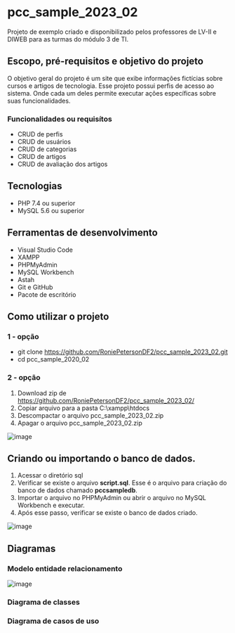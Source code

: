 # pcc_sample_2023_02

Projeto de exemplo criado e disponibilizado pelos professores de LV-II e DIWEB para as turmas do módulo 3 de TI.

## Escopo, pré-requisitos e objetivo do projeto

O objetivo geral do projeto é um site que exibe informações fictícias sobre cursos e artigos de tecnologia.
Esse projeto possui perfis de acesso ao sistema. Onde cada um deles permite executar ações específicas sobre suas funcionalidades.

### Funcionalidades ou requisítos

- CRUD de perfis
- CRUD de usuários
- CRUD de categorias
- CRUD de artigos
- CRUD de avaliação dos artigos

## Tecnologias
- PHP 7.4 ou superior
- MySQL 5.6 ou superior

## Ferramentas de desenvolvimento

- Visual Studio Code
- XAMPP
- PHPMyAdmin
- MySQL Workbench
- Astah
- Git e GitHub
- Pacote de escritório

## Como utilizar o projeto

### 1 - opção
- git clone https://github.com/RoniePetersonDF2/pcc_sample_2023_02.git
- cd pcc_sample_2020_02

### 2 - opção
1. Download zip de https://github.com/RoniePetersonDF2/pcc_sample_2023_02/
2. Copiar arquivo para a pasta C:\xampp\htdocs
3. Descompactar o arquivo pcc_sample_2023_02.zip
4. Apagar o arquivo pcc_sample_2023_02.zip

![image](https://github.com/RoniePetersonDF2/pcc_sample_2023_02/assets/5281345/6adb3669-517a-47b5-9daa-cf9b63d45014)

   
## Criando ou importando o banco de dados.

1. Acessar o diretório sql
2. Verificar se existe o arquivo **script.sql**. Esse é o arquivo para criação do banco de dados chamado **pccsampledb**.
3. Importar o arquivo no PHPMyAdmin ou abrir o arquivo no MySQL Workbench e executar.
4. Após esse passo, verificar se existe o banco de dados criado.

 ![image](https://github.com/RoniePetersonDF2/pcc_sample_2023_02/assets/5281345/cf7af4d0-223c-457a-ba43-cb21c8229ceb)


## Diagramas

### Modelo entidade relacionamento 

![image](https://github.com/RoniePetersonDF2/pcc_sample_2023_02/assets/5281345/8a243532-d8c0-4c15-aac9-5fc87bbd8480)

### Diagrama de classes


### Diagrama de casos de uso




